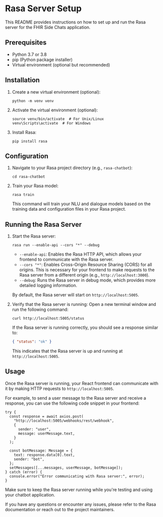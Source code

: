 # Rasa Server Setup

This README provides instructions on how to set up and run the Rasa server for the FHIR Side Chats application.

## Prerequisites

- Python 3.7 or 3.8
- pip (Python package installer)
- Virtual environment (optional but recommended)

## Installation

1. Create a new virtual environment (optional):

   ```
   python -m venv venv
   ```

2. Activate the virtual environment (optional):

   ```
   source venv/bin/activate  # For Unix/Linux
   venv\Scripts\activate  # For Windows
   ```

3. Install Rasa:
   ```
   pip install rasa
   ```

## Configuration

1. Navigate to your Rasa project directory (e.g., `rasa-chatbot`):

   ```
   cd rasa-chatbot
   ```

2. Train your Rasa model:

   ```
   rasa train
   ```

   This command will train your NLU and dialogue models based on the training data and configuration files in your Rasa project.

## Running the Rasa Server

1. Start the Rasa server:

   ```
   rasa run --enable-api --cors "*" --debug
   ```

   - `--enable-api`: Enables the Rasa HTTP API, which allows your frontend to communicate with the Rasa server.
   - `--cors "*"`: Enables Cross-Origin Resource Sharing (CORS) for all origins. This is necessary for your frontend to make requests to the Rasa server from a different origin (e.g., `http://localhost:3000`).
   - `--debug`: Runs the Rasa server in debug mode, which provides more detailed logging information.

   By default, the Rasa server will start on `http://localhost:5005`.

2. Verify that the Rasa server is running:
   Open a new terminal window and run the following command:

   ```
   curl http://localhost:5005/status
   ```

   If the Rasa server is running correctly, you should see a response similar to:

   ```json
   { "status": "ok" }
   ```

   This indicates that the Rasa server is up and running at `http://localhost:5005`.

## Usage

Once the Rasa server is running, your React frontend can communicate with it by making HTTP requests to `http://localhost:5005`.

For example, to send a user message to the Rasa server and receive a response, you can use the following code snippet in your frontend:

```tsx
try {
  const response = await axios.post(
    "http://localhost:5005/webhooks/rest/webhook",
    {
      sender: "user",
      message: userMessage.text,
    }
  );

  const botMessage: Message = {
    text: response.data[0].text,
    sender: "bot",
  };
  setMessages([...messages, userMessage, botMessage]);
} catch (error) {
  console.error("Error communicating with Rasa server:", error);
}
```

Make sure to keep the Rasa server running while you're testing and using your chatbot application.

If you have any questions or encounter any issues, please refer to the Rasa documentation or reach out to the project maintainers.
